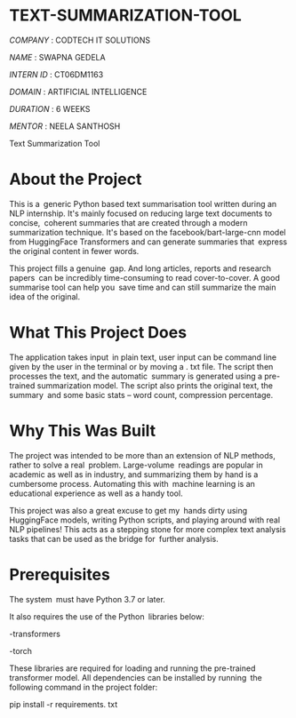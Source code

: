 # TEXT-SUMMARIZATION-TOOL

*COMPANY*   : CODTECH IT SOLUTIONS

*NAME*      : SWAPNA GEDELA

*INTERN ID* : CT06DM1163

*DOMAIN*    : ARTIFICIAL INTELLIGENCE

*DURATION*  : 6 WEEKS

*MENTOR*    : NEELA SANTHOSH


Text Summarization Tool

# About the Project

This is a generic Python based text summarisation tool written during an NLP internship. It's mainly focused on reducing large text documents to concise, coherent summaries that are created through a modern summarization technique. It's based on the facebook/bart-large-cnn model from HuggingFace Transformers and can generate summaries that express the original content in fewer words.

This project fills a genuine gap. And long articles, reports and research papers can be incredibly time-consuming to read cover-to-cover. A good summarise tool can help you save time and can still summarize the main idea of the original.

# What This Project Does

The application takes input in plain text, user input can be command line given by the user in the terminal or by moving a . txt file. The script then processes the text, and the automatic summary is generated using a pre-trained summarization model. The script also prints the original text, the summary and some basic stats – word count, compression percentage.

# Why This Was Built

The project was intended to be more than an extension of NLP methods, rather to solve a real problem. Large-volume readings are popular in academic as well as in industry, and summarizing them by hand is a cumbersome process. Automating this with machine learning is an educational experience as well as a handy tool.

This project was also a great excuse to get my hands dirty using HuggingFace models, writing Python scripts, and playing around with real NLP pipelines! This acts as a stepping stone for more complex text analysis tasks that can be used as the bridge for further analysis.

# Prerequisites

The system must have Python 3.7 or later.

It also requires the use of the Python libraries below:

-transformers

-torch

These libraries are required for loading and running the pre-trained transformer model. All dependencies can be installed by running the following command in the project folder:

pip install -r requirements. txt
